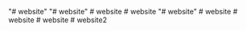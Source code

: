 "# website" 
"# website" 
#   w e b s i t e  
 #   w e b s i t e  
 "# website" 
#   w e b s i t e  
 #   w e b s i t e  
 #   w e b s i t e  
 #   w e b s i t e 2  
 
